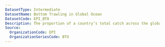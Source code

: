 ```yaml
---
DatasetType: Intermediate
DatasetName: Bottom Trawling in Global Ocean
DatasetCode: EPI_BTO
Description: The proportion of a country’s total catch across the global ocean caught by bottom trawling and dredging. This indicator measures how much countries use bottom trawling
Source:
  OrganizationCode: EPI
  OrganizationSeriesCode: BTO
---
```

